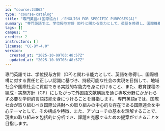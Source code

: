 ```yaml
---
id: "course:23862"
type: "course-catalog"
title: "専門英語a(国際協力) ／ENGLISH FOR SPECIFIC PURPOSES(A)"
summary: "専門英語では、学位授与方針（DP)と関わる能力として、英語を修得し、国際機構に対する責任と正しい認識に基づき、持続可能な社会の実現を目指して、地域社会や国際社会に貢献できる実践的な能力を身に付けること、また、教育課程の編成・実施方針（CP）…"
tags: []
campus: ""
credits: 2
instructors: []
license: "CC-BY-4.0"
version:
  created_at: "2025-10-09T03:48:57Z"
  updated_at: "2025-10-09T03:48:57Z"
---
```

専門英語では、学位授与方針（DP)と関わる能力として、英語を修得し、国際機構に対する責任と正しい認識に基づき、持続可能な社会の実現を目指して、地域社会や国際社会に貢献できる実践的な能力を身に付けること、また、教育課程の編成・実施方針（CP）にしたがって外国語文献購読を通じ専攻分野にかかわらず必要な学術的言語技能を身につけることを目指します。 専門英語aでは、国際社会が取り組むべき国際公共財への取り組みの中心的な存在である国際連合を中心テーマとして、その構成や特徴、また、アプローチの基本を理解することで、現実の取り組みを包括的に分析でき、課題を克服するための提案ができることを目指します。
